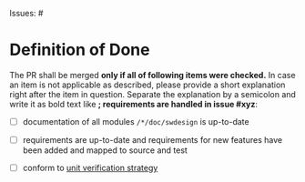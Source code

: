Issues: #

<!--  Description of the change in case no issue is mentioned -->

# Definition of Done

The PR shall be merged **only if all of following items were checked.** In case an item is not applicable as described, please provide a short explanation right after the item in question. Separate the explanation by a semicolon and write it as bold text like **; requirements are handled in issue #xyz**:

- [ ] documentation of all modules `/*/doc/swdesign` is up-to-date
- [ ] requirements are up-to-date and requirements for new features have been added and mapped to source and test
- [ ] conform to [unit verification strategy](https://eclipse-ankaios.github.io/ankaios/main/development/unit-verification/)

